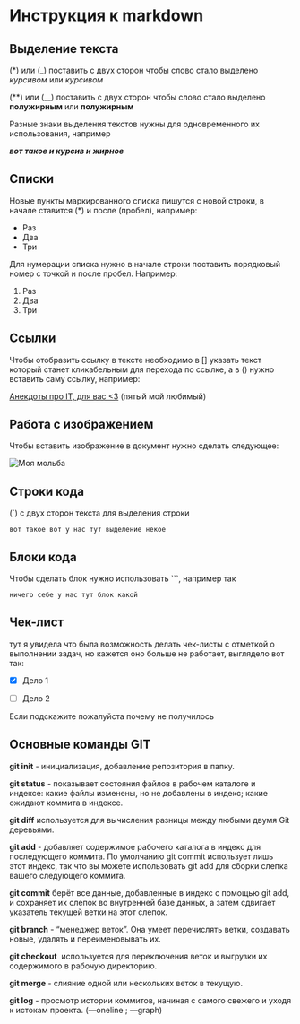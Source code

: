 # Инструкция к markdown

## Выделение текста

(*) или (_) поставить с двух сторон чтобы слово стало выделено *курсивом* или _курсивом_

(**) или (__) поставить с двух сторон чтобы слово стало выделено **полужирным** или __полужирным__

Разные знаки выделения текстов нужны для одновременного их использования, например

__*вот такое и курсив и жирное*__

## Списки

Новые пункты маркированного списка пишутся с новой строки, в начале ставится (*) и после (пробел), например:

* Раз
* Два
* Три

Для нумерации списка нужно в начале строки поставить порядковый номер с точкой и после пробел. Например:

1. Раз
2. Два
3. Три

## Ссылки

Чтобы отобразить ссылку в тексте необходимо в [] указать текст который станет кликабельным для перехода по ссылке, а в () нужно вставить саму ссылку, например: 

[Анекдоты про IT, для вас <3](https://mf.grsu.by/UchProc/lib/anec) (пятый мой любимый)

## Работа с изображением

Чтобы вставить изображение в документ нужно сделать следующее:

![Моя мольба](pliz.jpeg)

## Строки кода

(`) с двух сторон текста для выделения строки 

`вот такое вот у нас тут выделение некое`

## Блоки кода

Чтобы сделать блок нужно использовать ```, например так

```
ничего себе у нас тут блок какой
```

## Чек-лист

тут я увидела что была возможность делать чек-листы с отметкой о выполнении задач, но кажется оно больше не работает, выглядело вот так:

- [x] Дело 1

- [ ] Дело 2

Если подскажите пожалуйста почему не получилось

## Основные команды GIT

__git init__ - инициализация, добавление репозитория в папку.

__git status__ - показывает состояния файлов в рабочем каталоге и индексе: какие файлы изменены, но не добавлены в индекс; какие ожидают коммита в индексе.

__git diff__ используется для вычисления разницы между любыми двумя Git деревьями. 

__git add__ - добавляет содержимое рабочего каталога в индекс для последующего коммита. По умолчанию git commit использует лишь этот индекс, так что вы можете использовать git add для сборки слепка вашего следующего коммита.

__git commit__ берёт все данные, добавленные в индекс с помощью git add, и сохраняет их слепок во внутренней базе данных, а затем сдвигает указатель текущей ветки на этот слепок.

__git branch__ - “менеджер веток”. Она умеет перечислять ветки, создавать новые, удалять и переименовывать их.

__git checkout__  используется для переключения веток и выгрузки их содержимого в рабочую директорию.

__git merge__ - слияние одной или нескольких веток в текущую.

__git log__ - просмотр истории коммитов, начиная с самого свежего и уходя к истокам проекта. (—oneline ; —graph)

